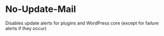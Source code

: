 # No-Update-Mail
Disables update alerts for plugins and WordPress core (except for failure alerts if they occur)
